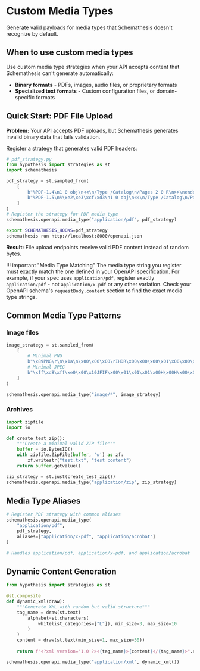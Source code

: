 # Custom Media Types

Generate valid payloads for media types that Schemathesis doesn't recognize by default.

## When to use custom media types

Use custom media type strategies when your API accepts content that Schemathesis can't generate automatically:

- **Binary formats** - PDFs, images, audio files, or proprietary formats
- **Specialized text formats** - Custom configuration files, or domain-specific formats  

## Quick Start: PDF File Upload

**Problem:** Your API accepts PDF uploads, but Schemathesis generates invalid binary data that fails validation.

Register a strategy that generates valid PDF headers:

```python
# pdf_strategy.py
from hypothesis import strategies as st
import schemathesis

pdf_strategy = st.sampled_from(
    [
        b"%PDF-1.4\n1 0 obj\n<<\n/Type /Catalog\n/Pages 2 0 R\n>>\nendobj\nxref\n0 3\n0000000000 65535 f \ntrailer\n<<\n/Size 3\n/Root 10 R\n>>\nstartxref\n9\n%%EOF",
        b"%PDF-1.5\n%\xe2\xe3\xcf\xd3\n1 0 obj\n<<\n/Type /Catalog\n/Pages 2 0 R\n>>\nendobj\nxref\n0 3\n0000000000 65535 f \ntrailer\n<<\n/Size 3\n/Root 1 0 R\n>>\nstartxref\n9\n%%EOF",
    ]
)
# Register the strategy for PDF media type
schemathesis.openapi.media_type("application/pdf", pdf_strategy)
```

```bash
export SCHEMATHESIS_HOOKS=pdf_strategy
schemathesis run http://localhost:8000/openapi.json
```

**Result:** File upload endpoints receive valid PDF content instead of random bytes.

!!! important "Media Type Matching"
    The media type string you register must exactly match the one defined in your OpenAPI specification. For example, if your spec uses `application/pdf`, register exactly `application/pdf` - not `application/x-pdf` or any other variation. Check your OpenAPI schema's `requestBody.content` section to find the exact media type strings.

## Common Media Type Patterns

### Image files

```python
image_strategy = st.sampled_from(
    [
        # Minimal PNG
        b"\x89PNG\r\n\x1a\n\x00\x00\x00\rIHDR\x00\x00\x00\x01\x00\x00\x00\x01\x08\x02\x00\x00\x00\x90wS\xde\x00\x00\x00\tpHYs\x00\x00\x0b\x13\x00\x00\x0b\x13\x01\x00\x9a\x9c\x18\x00\x00\x00\nIDAT\x08\x1dc\xf8\x00\x00\x00\x01\x00\x01\x00\x00\x00\x00IEND\xaeB`\x82",
        # Minimal JPEG
        b"\xff\xd8\xff\xe0\x00\x10JFIF\x00\x01\x01\x01\x00H\x00H\x00\x00\xff\xdb\x00C\x00\x08\x06\x06\x07\x06\x05\x08\x07\x07\x07\t\t\x08\n\x0c\x14\r\x0c\x0b\x0b\x0c\x19\x12\x13\x0f\x14\x1d\x1a\x1f\x1e\x1d\x1a\x1c\x1c $.' \",#\x1c\x1c(7),01444\x1f'9=82<.342\xff\xc0\x00\x11\x08\x00\x01\x00\x01\x01\x01\x11\x00\x02\x11\x01\x03\x11\x01\xff\xc4\x00\x14\x00\x01\x00\x00\x00\x00\x00\x00\x00\x00\x00\x00\x00\x00\x00\x00\x00\x08\xff\xc4\x00\x14\x10\x01\x00\x00\x00\x00\x00\x00\x00\x00\x00\x00\x00\x00\x00\x00\x00\x00\xff\xda\x00\x08\x01\x01\x00\x00?\x00\xff\xd9",
    ]
)

schemathesis.openapi.media_type("image/*", image_strategy)
```

### Archives

```python
import zipfile
import io

def create_test_zip():
    """Create a minimal valid ZIP file"""
    buffer = io.BytesIO()
    with zipfile.ZipFile(buffer, 'w') as zf:
        zf.writestr("test.txt", "test content")
    return buffer.getvalue()

zip_strategy = st.just(create_test_zip())
schemathesis.openapi.media_type("application/zip", zip_strategy)
```

## Media Type Aliases

```python
# Register PDF strategy with common aliases
schemathesis.openapi.media_type(
    "application/pdf", 
    pdf_strategy,
    aliases=["application/x-pdf", "application/acrobat"]
)

# Handles application/pdf, application/x-pdf, and application/acrobat
```

## Dynamic Content Generation

```python
from hypothesis import strategies as st

@st.composite
def dynamic_xml(draw):
    """Generate XML with random but valid structure"""
    tag_name = draw(st.text(
        alphabet=st.characters(
            whitelist_categories=["L"]), min_size=3, max_size=10
        )
    )
    content = draw(st.text(min_size=1, max_size=50))
    
    return f"<?xml version='1.0'?><{tag_name}>{content}</{tag_name}>".encode()

schemathesis.openapi.media_type("application/xml", dynamic_xml())
```
